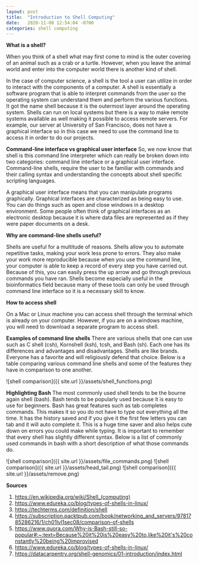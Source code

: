 ```yaml
---
layout: post
title:  "Introduction to Shell Computing"
date:   2020-11-08 12:54:04 -0700
categories: shell computing
---
```

**What is a shell?**

When you think of a shell what may first come to mind is the outer covering of an animal such as a crab or a turtle. However, when you leave the animal world and enter into the computer world there is another kind of shell.

In the case of computer science, a shell is the tool a user can utilize in order to interact with the components of a computer. A shell is essentially a software program that is able to interpret commands from the user so the operating system can understand them and perform the various functions. It got the name shell because it is the outermost layer around the operating system. Shells can run on local systems but there is a way to make remote systems available as well making it possible to access remote servers. For example, our server at University of San Francisco, does not have a graphical interface so in this case we need to use the command line to access it in order to do our projects.   

**Command-line interface vs graphical user interface**
So, we now know that shell is this command line interpreter which can really be broken down into two categories: command line interface or a graphical user interface. Command-line shells, require the user to be familiar with commands and their calling syntax and understanding the concepts about shell specific scripting languages.

A graphical user interface means that you can manipulate programs graphically. Graphical interfaces are characterized as being easy to use. You can do things such as open and close windows in a desktop environment. Some people often think of graphical interfaces as an electronic desktop because it is where data files are represented as if they were paper documents on a desk.

**Why are command-line shells useful?**

Shells are useful for a multitude of reasons. Shells allow you to automate repetitive tasks, making your work less prone to errors. They also make your work more reproducible because when you use the command line, your computer is able to keep a record of every step you have carried out. Because of this, you can easily press the up arrow and go through previous commands you have ran. Shells become especially useful in the bioinformatics field because many of these tools can only be used through command line interface so it is a necessary skill to know.

**How to access shell**

On a Mac or Linux machine you can access shell through the terminal which is already on your computer. However, if you are on a windows machine, you will need to download a separate program to access shell.

**Examples of command line shells**
There are various shells that one can use such as C shell (csh), Kornshell (ksh), tcsh, and Bash (sh). Each one has its differences and advantages and disadvantages. Shells are like brands. Everyone has a favorite and will religiously defend that choice. Below is a table comparing various command line shells and some of the features they have in comparison to one another.

![shell comparison]({{ site.url }}/assets/shell_functions.png)

**Highlighting Bash**
The most commonly used shell tends to be the bourne again shell (bash). Bash tends to be popularly used because it is easy to use for beginners. Bash has great features such as tab completes commands. This makes it so you do not have to type out everything all the time. It has the history saved and if you give it the first few letters you can tab and it will auto complete it. This is a huge time saver and also helps cute down on errors you could make while typing. It is important to remember that every shell has slightly different syntax. Below is a list of commonly used commands in bash with a short description of what those commands do.

![shell comparison]({{ site.url }}/assets/file_commands.png)
![shell comparison]({{ site.url }}/assets/head_tail.png)
![shell comparison]({{ site.url }}/assets/remove.png)


**Sources**
1) https://en.wikipedia.org/wiki/Shell_(computing)
2) https://www.edureka.co/blog/types-of-shells-in-linux/
3) https://techterms.com/definition/shell
4) https://subscription.packtpub.com/book/networking_and_servers/9781785286216/1/ch01lvl1sec08/comparison-of-shells
5) https://www.quora.com/Why-is-Bash-still-so-popular#:~:text=Because%20it%20is%20easy%20to,like%20it's%20constantly%20being%20improvised
6) https://www.edureka.co/blog/types-of-shells-in-linux/
7) https://datacarpentry.org/shell-genomics/01-introduction/index.html

